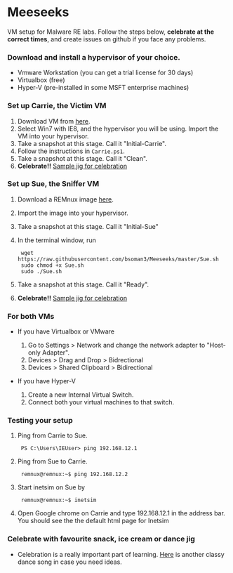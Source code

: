 # Meeseeks
VM setup for Malware RE labs. Follow the steps below, **celebrate at the correct times**, and create issues on github if you face any problems.

### Download and install a hypervisor of your choice.
* Vmware Workstation (you can get a trial license for 30 days)
* Virtualbox (free)
* Hyper-V (pre-installed in some MSFT enterprise machines)

### Set up Carrie, the Victim VM
1. Download VM from [here](https://developer.microsoft.com/en-us/microsoft-edge/tools/vms/).
2. Select Win7 with IE8, and the hypervisor you will be using. Import the VM into your hypervisor.
3. Take a snapshot at this stage. Call it "Initial-Carrie".
4. Follow the instructions in `Carrie.ps1`.
5. Take a snapshot at this stage. Call it "Clean".
6. **Celebrate!!** [Sample jig for celebration](https://www.youtube.com/watch?v=7PCkvCPvDXk)

### Set up Sue, the Sniffer VM
1. Download a REMnux image [here](https://remnux.org/).
2. Import the image into your hypervisor.
3. Take a snapshot at this stage. Call it "Initial-Sue"
4. In the terminal window, run
    
        wget https://raw.githubusercontent.com/bsoman3/Meeseeks/master/Sue.sh
        sudo chmod +x Sue.sh
        sudo ./Sue.sh

5. Take a snapshot at this stage. Call it "Ready".
6. **Celebrate!!** [Sample jig for celebration](https://www.youtube.com/watch?v=OPf0YbXqDm0)

### For both VMs
* If you have Virtualbox or VMware
    1. Go to Settings > Network and change the network adapter to "Host-only Adapter".
    2. Devices > Drag and Drop > Bidrectional
    3. Devices > Shared Clipboard > Bidirectional

* If you have Hyper-V
    1. Create a new Internal Virtual Switch.
    2. Connect both your virtual machines to that switch.

### Testing your setup
1. Ping from Carrie to Sue.
        
        PS C:\Users\IEUser> ping 192.168.12.1

2. Ping from Sue to Carrie.
        
        remnux@remnux:~$ ping 192.168.12.2

3. Start inetsim on Sue by
    
        remnux@remnux:~$ inetsim

4. Open Google chrome on Carrie and type 192.168.12.1 in the address bar. You should see the the default html page for Inetsim

### Celebrate with favourite snack, ice cream or dance jig
* Celebration is a really important part of learning. [Here](https://www.youtube.com/watch?v=vjW8wmF5VWc) is another classy dance song in case you need ideas.
